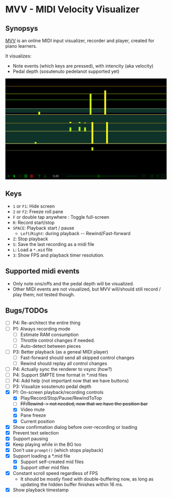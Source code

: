 # MVV - MIDI Velocity Visualizer

## Synopsys

[MVV](https://omakoto.github.io/mvv/) is an online MIDI input visualizer, recorder and player, created for piano learners.

It visualizes:
- Note events (which keys are pressed), with intencity (aka velocity)
- Pedal depth (sosutenuto pedelanot supported yet)

![MVV Screenshot](mvv-screenshot.png "Screenshot")

## Keys

- `1` or `F1`: Hide screen
- `2` or `F2`: Freeze roll pane
- `F` or double tap anywhere : Toggle full-screen
- `R`: Record start/stop
- `SPACE`: Playback start / pause
  - `Left`/`Right`: during playback -- Rewind/Fast-forward
- `Z`: Stop playback
- `S`: Save the last recording as a midi file
- `L`: Load a `*.mid` file
- `3`: Show FPS and playback timer resolution.

## Supported midi events

- Only note ons/offs and the pedal depth will be visualized.
- Other MIDI events are not visualized, but MVV will/should still record / play them; not tested though.

## Bugs/TODOs

- [ ] P4: Re-architect the entire thing
- [ ] P1: Always recording mode
  - [ ] Estimate RAM consumption
  - [ ] Throttle control changes if needed.
  - [ ] Auto-detect between pieces
- [ ] P3: Better playback (as a geneal MIDI player)
  - [ ] Fast-forward should send all skipped control changes
  - [ ] Rewind should replay all control changes
- [ ] P4: Actually sync the renderer to vsync (how?)
- [ ] P4: Support SMPTE time format in *.mid files
- [ ] P4: Add help (not important now that we have buttons)
- [ ] P3: Visualize sosutenuto pedal depth
- [X] P1: On-screen playback/recording controls
  - [X] Play/Record/Stop/Pause/RewindToTop
  - [ ] ~~FF/Rewind -> not needed, now that we have the position bar~~
  - [X] Video mute
  - [X] Pane freeze
  - [X] Current position
- [X] Show confirmation dialog before over-recording or loading
- [X] Prevent text selection
- [X] Support pausing
- [X] Keep playing while in the BG too
- [X] Don't use `prompt()` (which stops playback)
- [X] Support loading a *.mid file
  - [X] Support self-created mid files
  - [X] Support other mid files
- [X] Constant scroll speed regardless of FPS
  - It should be mostly fixed with double-buffering now, as long as updating the hidden buffer finishes within 16 ms.
- [X] Show playback timestamp
